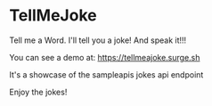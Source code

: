 # TellMeJoke
Tell me a Word. I'll tell you a joke! And speak it!!!

You can see a demo at: https://tellmeajoke.surge.sh

It's a showcase of the sampleapis jokes api endpoint

Enjoy the jokes!